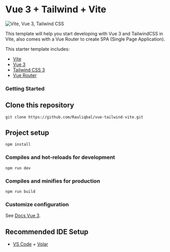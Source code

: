 # Vue 3 + Tailwind + Vite

![Vite, Vue 3, Tailwind CSS](https://github.com/Rauliqbal/rauliqbal/blob/main/certificate/Frame%201.png?raw=true)

This template will help you start developing with Vue 3 and TailwindCSS in Vite, also comes with a Vue Router to create SPA (Single Page Application).

This starter template includes:

- [Vite](https://vitejs.dev/guide/)
- [Vue 3](https://vuejs.org/guide/introduction.html)
- [Tailwind CSS 3](https://tailwindcss.com/docs/configuration)
- [Vue Router](https://github.com/vuejs/router)

### Getting Started

## Clone this repository

```
git clone https://github.com/Rauliqbal/vue-tailwind-vite.git
```

## Project setup

```
npm install
```

### Compiles and hot-reloads for development

```
npm run dev
```

### Compiles and minifies for production

```
npm run build
```

### Customize configuration

See [Docs Vue 3](https://vuejs.org/guide/introduction.html).

## Recommended IDE Setup

- [VS Code](https://code.visualstudio.com/) + [Volar](https://marketplace.visualstudio.com/items?itemName=Vue.volar)

